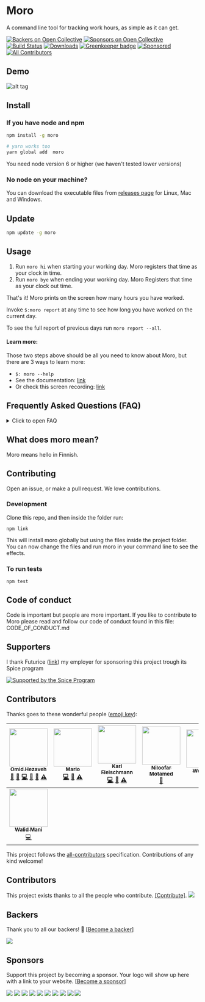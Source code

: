# Moro

A command line tool for tracking work hours, as simple as it can get.

[![Backers on Open Collective](https://opencollective.com/moro/backers/badge.svg)](#backers) [![Sponsors on Open Collective](https://opencollective.com/moro/sponsors/badge.svg)](#sponsors) [![Build Status](https://travis-ci.org/omidfi/moro.svg?branch=master)](https://travis-ci.org/omidfi/moro) [![Downloads](https://img.shields.io/npm/dt/moro.svg)](https://npmjs.org/moro)
[![Greenkeeper badge](https://badges.greenkeeper.io/omidfi/moro.svg)](https://greenkeeper.io/) [![Sponsored](https://img.shields.io/badge/chilicorn-sponsored-brightgreen.svg?logo=data%3Aimage%2Fpng%3Bbase64%2CiVBORw0KGgoAAAANSUhEUgAAAA4AAAAPCAMAAADjyg5GAAABqlBMVEUAAAAzmTM3pEn%2FSTGhVSY4ZD43STdOXk5lSGAyhz41iz8xkz2HUCWFFhTFFRUzZDvbIB00Zzoyfj9zlHY0ZzmMfY0ydT0zjj92l3qjeR3dNSkoZp4ykEAzjT8ylUBlgj0yiT0ymECkwKjWqAyjuqcghpUykD%2BUQCKoQyAHb%2BgylkAyl0EynkEzmkA0mUA3mj86oUg7oUo8n0k%2FS%2Bw%2Fo0xBnE5BpU9Br0ZKo1ZLmFZOjEhesGljuzllqW50tH14aS14qm17mX9%2Bx4GAgUCEx02JySqOvpSXvI%2BYvp2orqmpzeGrQh%2Bsr6yssa2ttK6v0bKxMBy01bm4zLu5yry7yb29x77BzMPCxsLEzMXFxsXGx8fI3PLJ08vKysrKy8rL2s3MzczOH8LR0dHW19bX19fZ2dna2trc3Nzd3d3d3t3f39%2FgtZTg4ODi4uLj4%2BPlGxLl5eXm5ubnRzPn5%2Bfo6Ojp6enqfmzq6urr6%2Bvt7e3t7u3uDwvugwbu7u7v6Obv8fDz8%2FP09PT2igP29vb4%2BPj6y376%2Bu%2F7%2Bfv9%2Ff39%2Fv3%2BkAH%2FAwf%2FtwD%2F9wCyh1KfAAAAKXRSTlMABQ4VGykqLjVCTVNgdXuHj5Kaq62vt77ExNPX2%2Bju8vX6%2Bvr7%2FP7%2B%2FiiUMfUAAADTSURBVAjXBcFRTsIwHAfgX%2FtvOyjdYDUsRkFjTIwkPvjiOTyX9%2FAIJt7BF570BopEdHOOstHS%2BX0s439RGwnfuB5gSFOZAgDqjQOBivtGkCc7j%2B2e8XNzefWSu%2BsZUD1QfoTq0y6mZsUSvIkRoGYnHu6Yc63pDCjiSNE2kYLdCUAWVmK4zsxzO%2BQQFxNs5b479NHXopkbWX9U3PAwWAVSY%2FpZf1udQ7rfUpQ1CzurDPpwo16Ff2cMWjuFHX9qCV0Y0Ok4Jvh63IABUNnktl%2B6sgP%2BARIxSrT%2FMhLlAAAAAElFTkSuQmCC)](http://spiceprogram.org/oss-sponsorship)
[![All Contributors](https://img.shields.io/badge/all_contributors-8-orange.svg?style=flat-square)](#contributors)

## Demo
![alt tag](https://user-images.githubusercontent.com/7697632/29446360-80950010-83f4-11e7-945f-9212fa6738ce.gif)


## Install

### If you have node and npm
```bash
npm install -g moro

# yarn works too
yarn global add  moro
```
You need node version 6 or higher (we haven't tested lower versions)

### No node on your machine?

You can download the executable files from [releases page](https://github.com/omidfi/moro/releases) for Linux, Mac and Windows.



## Update
```bash
npm update -g moro
```

## Usage

1. Run `moro hi` when starting your working day. Moro registers that time as your clock in time.
2. Run `moro bye` when ending your working day. Moro Registers that time as your clock out time.

That's it! Moro prints on the screen how many hours you have worked.

Invoke `$:moro report` at any time to see how long you have worked on the current day.

To see the full report of previous days run `moro report --all`.


#### Learn more:
Those two steps above should be all you need to know about Moro, but there are 3 ways to learn more:

  * `$: moro --help`
  * See the documentation: [link](https://github.com/omidfi/moro/blob/master/DOCUMENTATION.md)
  * Or check this screen recording: [link](https://asciinema.org/a/106792)

## Frequently Asked Questions (FAQ)

<details>
<summary>Click to open FAQ</summary>

Q: I forgot to run moro in the morning, so my clock in time is not saved. Can I adjust it now?  
A: yes!  for example, if you started work at 09:30 run `$: moro hi 09:30`

</details>

## What does moro mean?
Moro means hello in Finnish.

## Contributing
Open an issue, or make a pull request. We love contributions.

### Development
Clone this repo, and then inside the folder run:

```
npm link
```

This will install moro globally but using the files inside the project folder. You can now change the files and run moro in your command line to see the effects.

### To run tests

```
npm test
```


## Code of conduct
Code is important but people are more important. If you like to contribute to Moro please read and follow our code of conduct found in this file: CODE_OF_CONDUCT.md



## Supporters
I thank Futurice ([link](https://github.com/futurice/)) my employer for sponsoring this project trough its Spice program

[![Supported by the Spice Program](https://github.com/futurice/spiceprogram/raw/gh-pages/assets/img/logo/chilicorn_with_text-180.png)](https://spiceprogram.org)

## Contributors

Thanks goes to these wonderful people ([emoji key](https://github.com/kentcdodds/all-contributors#emoji-key)):

<!-- ALL-CONTRIBUTORS-LIST:START - Do not remove or modify this section -->
<!-- prettier-ignore -->
| [<img src="https://avatars2.githubusercontent.com/u/7697632?v=3" width="100px;"/><br /><sub><b>Omid Hezaveh</b></sub>](http://omid.fi)<br />[💬](#question-omidfi "Answering Questions") [🐛](https://github.com/omidfi/moro/issues?q=author%3Aomidfi "Bug reports") [💻](https://github.com/omidfi/moro/commits?author=omidfi "Code") [📖](https://github.com/omidfi/moro/commits?author=omidfi "Documentation") [👀](#review-omidfi "Reviewed Pull Requests") [⚠️](https://github.com/omidfi/moro/commits?author=omidfi "Tests") | [<img src="https://avatars2.githubusercontent.com/u/4089975?v=3" width="100px;"/><br /><sub><b>Mario</b></sub>](https://github.com/mario-s)<br />[💻](https://github.com/omidfi/moro/commits?author=mario-s "Code") [📖](https://github.com/omidfi/moro/commits?author=mario-s "Documentation") [⚠️](https://github.com/omidfi/moro/commits?author=mario-s "Tests") | [<img src="https://avatars2.githubusercontent.com/u/2211050?v=3" width="100px;"/><br /><sub><b>Karl Fleischmann</b></sub>](https://twitter.com/fleischie28)<br />[💻](https://github.com/omidfi/moro/commits?author=fleischie "Code") [📖](https://github.com/omidfi/moro/commits?author=fleischie "Documentation") [⚠️](https://github.com/omidfi/moro/commits?author=fleischie "Tests") | [<img src="https://avatars0.githubusercontent.com/u/12087554?v=3" width="100px;"/><br /><sub><b>Niloofar Motamed</b></sub>](https://niloofarmotamed.com)<br />[📖](https://github.com/omidfi/moro/commits?author=niloomotita "Documentation") | [<img src="https://avatars1.githubusercontent.com/u/5592940?v=3" width="100px;"/><br /><sub><b>Wolf-Rost</b></sub>](https://github.com/Wolf-Rost)<br />[📖](https://github.com/omidfi/moro/commits?author=Wolf-Rost "Documentation") | [<img src="https://avatars0.githubusercontent.com/u/2776719?v=3" width="100px;"/><br /><sub><b>Henri Koski</b></sub>](https://github.com/heppu)<br />[📖](https://github.com/omidfi/moro/commits?author=heppu "Documentation") | [<img src="https://avatars2.githubusercontent.com/u/6113341?v=3" width="100px;"/><br /><sub><b>Olavi Haapala</b></sub>](https://twitter.com/0lpeh)<br />[📖](https://github.com/omidfi/moro/commits?author=olpeh "Documentation") [🐛](https://github.com/omidfi/moro/issues?q=author%3Aolpeh "Bug reports") |
| :---: | :---: | :---: | :---: | :---: | :---: | :---: |
| [<img src="https://avatars1.githubusercontent.com/u/15911342?v=4" width="100px;"/><br /><sub><b>Walid Mani</b></sub>](https://github.com/Flouss)<br />[💻](https://github.com/omidfi/moro/commits?author=Flouss "Code") |
<!-- ALL-CONTRIBUTORS-LIST:END -->

This project follows the [all-contributors](https://github.com/kentcdodds/all-contributors) specification. Contributions of any kind welcome!

## Contributors

This project exists thanks to all the people who contribute. [[Contribute]](CONTRIBUTING.md).
<a href="graphs/contributors"><img src="https://opencollective.com/moro/contributors.svg?width=890" /></a>


## Backers

Thank you to all our backers! 🙏 [[Become a backer](https://opencollective.com/moro#backer)]

<a href="https://opencollective.com/moro#backers" target="_blank"><img src="https://opencollective.com/moro/backers.svg?width=890"></a>


## Sponsors

Support this project by becoming a sponsor. Your logo will show up here with a link to your website. [[Become a sponsor](https://opencollective.com/moro#sponsor)]

<a href="https://opencollective.com/moro/sponsor/0/website" target="_blank"><img src="https://opencollective.com/moro/sponsor/0/avatar.svg"></a>
<a href="https://opencollective.com/moro/sponsor/1/website" target="_blank"><img src="https://opencollective.com/moro/sponsor/1/avatar.svg"></a>
<a href="https://opencollective.com/moro/sponsor/2/website" target="_blank"><img src="https://opencollective.com/moro/sponsor/2/avatar.svg"></a>
<a href="https://opencollective.com/moro/sponsor/3/website" target="_blank"><img src="https://opencollective.com/moro/sponsor/3/avatar.svg"></a>
<a href="https://opencollective.com/moro/sponsor/4/website" target="_blank"><img src="https://opencollective.com/moro/sponsor/4/avatar.svg"></a>
<a href="https://opencollective.com/moro/sponsor/5/website" target="_blank"><img src="https://opencollective.com/moro/sponsor/5/avatar.svg"></a>
<a href="https://opencollective.com/moro/sponsor/6/website" target="_blank"><img src="https://opencollective.com/moro/sponsor/6/avatar.svg"></a>
<a href="https://opencollective.com/moro/sponsor/7/website" target="_blank"><img src="https://opencollective.com/moro/sponsor/7/avatar.svg"></a>
<a href="https://opencollective.com/moro/sponsor/8/website" target="_blank"><img src="https://opencollective.com/moro/sponsor/8/avatar.svg"></a>
<a href="https://opencollective.com/moro/sponsor/9/website" target="_blank"><img src="https://opencollective.com/moro/sponsor/9/avatar.svg"></a>



